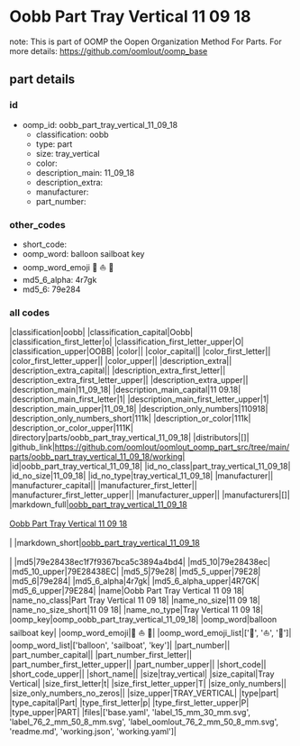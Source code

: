 # Oobb Part Tray Vertical 11 09 18  

note: This is part of OOMP the Oopen Organization Method For Parts. For more details: https://github.com/oomlout/oomp_base

##  part details





### id
* oomp_id: oobb_part_tray_vertical_11_09_18
  * classification: oobb
  * type: part
  * size: tray_vertical
  * color: 
  * description_main: 11_09_18
  * description_extra: 
  * manufacturer: 
  * part_number: 

### other_codes
* short_code: 
* oomp_word: balloon sailboat key
* oomp_word_emoji :balloon: :sailboat: :key:
* md5_6_alpha: 4r7gk
* md5_6: 79e284

### all codes 
|classification|oobb|
|classification_capital|Oobb|
|classification_first_letter|o|
|classification_first_letter_upper|O|
|classification_upper|OOBB|
|color||
|color_capital||
|color_first_letter||
|color_first_letter_upper||
|color_upper||
|description_extra||
|description_extra_capital||
|description_extra_first_letter||
|description_extra_first_letter_upper||
|description_extra_upper||
|description_main|11_09_18|
|description_main_capital|11 09.18|
|description_main_first_letter|1|
|description_main_first_letter_upper|1|
|description_main_upper|11_09_18|
|description_only_numbers|110918|
|description_only_numbers_short|111k|
|description_or_color|111k|
|description_or_color_upper|111K|
|directory|parts/oobb_part_tray_vertical_11_09_18|
|distributors|[]|
|github_link|https://github.com/oomlout/oomlout_oomp_part_src/tree/main/parts/oobb_part_tray_vertical_11_09_18/working|
|id|oobb_part_tray_vertical_11_09_18|
|id_no_class|part_tray_vertical_11_09_18|
|id_no_size|11_09_18|
|id_no_type|tray_vertical_11_09_18|
|manufacturer||
|manufacturer_capital||
|manufacturer_first_letter||
|manufacturer_first_letter_upper||
|manufacturer_upper||
|manufacturers|[]|
|markdown_full|[oobb_part_tray_vertical_11_09_18](https://github.com/oomlout/oomlout_oomp_part_src/tree/main/parts/oobb_part_tray_vertical_11_09_18/working)<br>[](https://github.com/oomlout/oomlout_oomp_part_src/tree/main/parts/oobb_part_tray_vertical_11_09_18/working)<br>[Oobb Part Tray Vertical 11 09 18](https://github.com/oomlout/oomlout_oomp_part_src/tree/main/parts/oobb_part_tray_vertical_11_09_18/working)<br><br>|
|markdown_short|[oobb_part_tray_vertical_11_09_18](https://github.com/oomlout/oomlout_oomp_part_src/tree/main/parts/oobb_part_tray_vertical_11_09_18/working)<br><br>|
|md5|79e28438ec1f7f9367bca5c3894a4bd4|
|md5_10|79e28438ec|
|md5_10_upper|79E28438EC|
|md5_5|79e28|
|md5_5_upper|79E28|
|md5_6|79e284|
|md5_6_alpha|4r7gk|
|md5_6_alpha_upper|4R7GK|
|md5_6_upper|79E284|
|name|Oobb Part Tray Vertical 11 09 18|
|name_no_class|Part Tray Vertical 11 09 18|
|name_no_size|11 09 18|
|name_no_size_short|11 09 18|
|name_no_type|Tray Vertical 11 09 18|
|oomp_key|oomp_oobb_part_tray_vertical_11_09_18|
|oomp_word|balloon sailboat key|
|oomp_word_emoji|:balloon: :sailboat: :key:|
|oomp_word_emoji_list|[':balloon:', ':sailboat:', ':key:']|
|oomp_word_list|['balloon', 'sailboat', 'key']|
|part_number||
|part_number_capital||
|part_number_first_letter||
|part_number_first_letter_upper||
|part_number_upper||
|short_code||
|short_code_upper||
|short_name||
|size|tray_vertical|
|size_capital|Tray Vertical|
|size_first_letter|t|
|size_first_letter_upper|T|
|size_only_numbers||
|size_only_numbers_no_zeros||
|size_upper|TRAY_VERTICAL|
|type|part|
|type_capital|Part|
|type_first_letter|p|
|type_first_letter_upper|P|
|type_upper|PART|
|files|['base.yaml', 'label_15_mm_30_mm.svg', 'label_76_2_mm_50_8_mm.svg', 'label_oomlout_76_2_mm_50_8_mm.svg', 'readme.md', 'working.json', 'working.yaml']|
